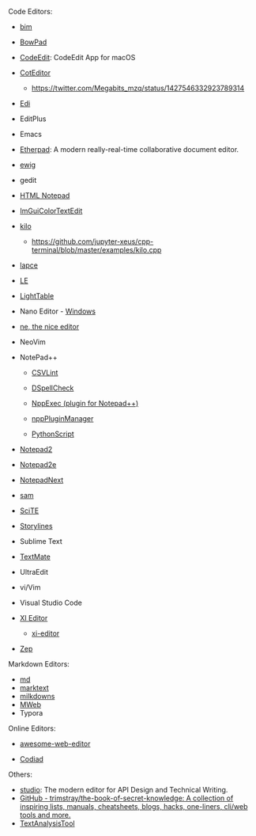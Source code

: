 Code Editors:

- [bim](https://github.com/klange/bim)

- [BowPad](https://github.com/stefankueng/BowPad)

- [CodeEdit](https://github.com/CodeEditApp/CodeEdit): CodeEdit App for macOS

- [CotEditor](https://github.com/coteditor/CotEditor)
  
  - https://twitter.com/Megabits_mzq/status/1427546332923789314

- [Edi](https://github.com/Dirkster99/Edi)

- EditPlus

- Emacs

- [Etherpad](https://github.com/ether/etherpad-lite): A modern really-real-time collaborative document editor.

- [ewig](https://github.com/arximboldi/ewig)

- gedit

- [HTML Notepad](https://html-notepad.com/)

- [ImGuiColorTextEdit](https://github.com/BalazsJako/ImGuiColorTextEdit)

- [kilo](https://github.com/snaptoken/kilo-src)
  
  - https://github.com/jupyter-xeus/cpp-terminal/blob/master/examples/kilo.cpp

- [lapce](https://github.com/lapce/lapce)

- [LE](https://github.com/lavv17/le)

- [LightTable](https://github.com/LightTable/LightTable)

- Nano Editor - [Windows](https://github.com/lhmouse/nano-win)

- [ne, the nice editor](https://ne.di.unimi.it/)

- NeoVim

- NotePad++
  
  - [CSVLint](https://github.com/BdR76/CSVLint)
  
  - [DSpellCheck](https://github.com/Predelnik/DSpellCheck)
  
  - [NppExec (plugin for Notepad++)](https://github.com/d0vgan/nppexec)
  
  - [nppPluginManager](https://github.com/bruderstein/nppPluginManager)
  
  - [PythonScript](https://github.com/bruderstein/PythonScript)

- [Notepad2](https://github.com/XhmikosR/notepad2-mod)

- [Notepad2e](https://github.com/ProgerXP/Notepad2e)

- [NotepadNext](https://github.com/dail8859/NotepadNext)

- [sam](https://github.com/deadpixi/sam)

- [SciTE](https://www.scintilla.org/SciTE.html)

- [Storylines](https://github.com/morning4coffe-dev/storylines)

- Sublime Text

- [TextMate](https://github.com/textmate/textmate)

- UltraEdit

- vi/Vim

- Visual Studio Code

- [XI Editor](https://github.com/xi-editor/xi-mac)
  
  - [xi-editor](https://github.com/xi-editor/xi-editor)

- [Zep](https://github.com/Rezonality/zep)

Markdown Editors:

- [md](https://github.com/doocs/md)
- [marktext](https://github.com/marktext/marktext)
- [milkdowns](https://github.com/Saul-Mirone/milkdown)
- [MWeb](https://twitter.com/Megabits_mzq/status/1427640637285875735)
- Typora

Online Editors:

- [awesome-web-editor](https://github.com/xjh22222228/awesome-web-editor)

- [Codiad](http://codiad.com/)

Others:

- [studio](https://github.com/stoplightio/studio): The modern editor for API Design and Technical Writing.
- [GitHub - trimstray/the-book-of-secret-knowledge: A collection of inspiring lists, manuals, cheatsheets, blogs, hacks, one-liners, cli/web tools and more.](https://github.com/trimstray/the-book-of-secret-knowledge#black_small_square-text-editors)
- [TextAnalysisTool](https://github.com/TextAnalysisTool/Releases)
